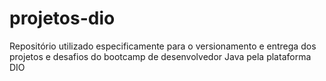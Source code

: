 # projetos-dio
Repositório utilizado especificamente para o versionamento e entrega dos projetos e desafios do bootcamp de desenvolvedor Java pela plataforma DIO 
